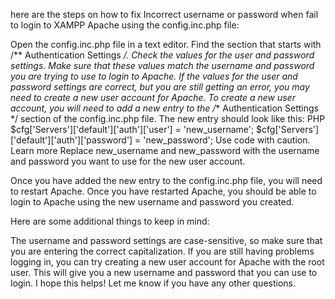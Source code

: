

here are the steps on how to fix Incorrect username or password when fail to login to XAMPP Apache using the config.inc.php file:

Open the config.inc.php file in a text editor.
Find the section that starts with /** Authentication Settings */.
Check the values for the user and password settings. Make sure that these values match the username and password you are trying to use to login to Apache.
If the values for the user and password settings are correct, but you are still getting an error, you may need to create a new user account for Apache.
To create a new user account, you will need to add a new entry to the /** Authentication Settings */ section of the config.inc.php file. The new entry should look like this:
PHP
$cfg['Servers']['default']['auth']['user'] = 'new_username';
$cfg['Servers']['default']['auth']['password'] = 'new_password';
Use code with caution. Learn more
Replace new_username and new_password with the username and password you want to use for the new user account.

Once you have added the new entry to the config.inc.php file, you will need to restart Apache.
Once you have restarted Apache, you should be able to login to Apache using the new username and password you created.

Here are some additional things to keep in mind:

The username and password settings are case-sensitive, so make sure that you are entering the correct capitalization.
If you are still having problems logging in, you can try creating a new user account for Apache with the root user. This will give you a new username and password that you can use to login.
I hope this helps! Let me know if you have any other questions.
